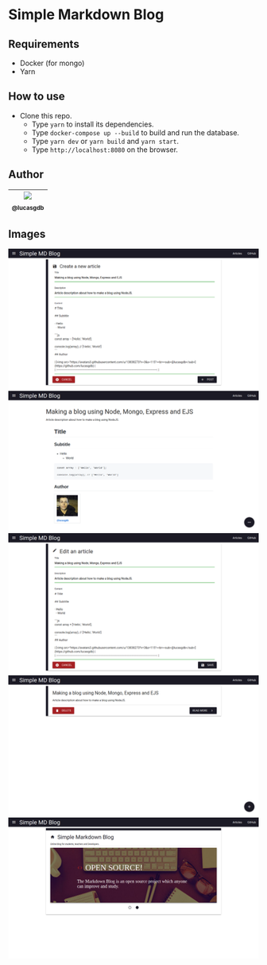 # Simple Markdown Blog

## Requirements

-   Docker (for mongo)
-   Yarn

## How to use

-   Clone this repo.
    -   Type `yarn` to install its dependencies.
    -   Type `docker-compose up --build` to build and run the database.
    -   Type `yarn dev` or `yarn build` and `yarn start`.
    -   Type `http://localhost:8080` on the browser.

## Author

| [<img src="https://avatars3.githubusercontent.com/u/13838273?v=3&s=115"><br><sub>@lucasgdb</sub>](https://github.com/lucasgdb) |
| :----------------------------------------------------------------------------------------------------------------------------: |


## Images

![image01](./images/image01.png)
![image02](./images/image02.png)
![image03](./images/image03.png)
![image04](./images/image04.png)
![image05](./images/image05.png)
